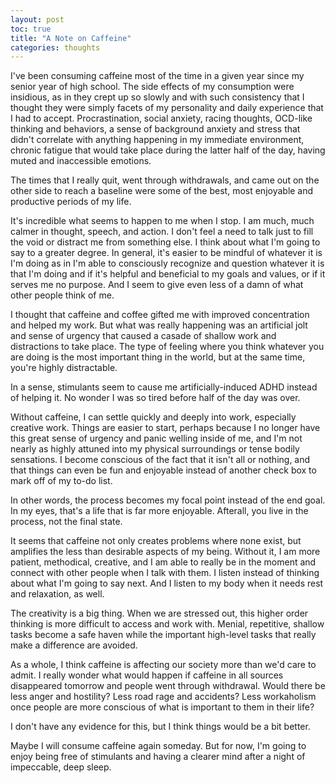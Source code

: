 ```yaml
---
layout: post
toc: true
title: "A Note on Caffeine"
categories: thoughts
---
```


I've been consuming caffeine most of the time in a given year since my senior year of high school.  The side effects of my consumption were insidious, as in they crept up so slowly and with such consistency that I thought they were simply facets of my personality and daily experience that I had to accept.  Procrastination, social anxiety, racing thoughts, OCD-like thinking and behaviors, a sense of background anxiety and stress that didn't correlate with anything happening in my immediate environment, chronic fatigue that would take place during the latter half of the day, having muted and inaccessible emotions.

The times that I really quit, went through withdrawals, and came out on the other side to reach a baseline were some of the best, most enjoyable and productive periods of my life.

It's incredible what seems to happen to me when I stop.  I am much, much calmer in thought, speech, and action.  I don't feel a need to talk just to fill the void or distract me from something else.  I think about what I'm going to say to a greater degree.  In general, it's easier to be mindful of whatever it is I'm doing as in I'm able to consciously recognize and question whatever it is that I'm doing and if it's helpful and beneficial to my goals and values, or if it serves me no purpose.  And I seem to give even less of a damn of what other people think of me.

I thought that caffeine and coffee gifted me with improved concentration and helped my work.  But what was really happening was an artificial jolt and sense of urgency that caused a casade of shallow work and distractions to take place.  The type of feeling where you think whatever you are doing is the most important thing in the world, but at the same time, you're highly distractable.  

In a sense, stimulants seem to cause me artificially-induced ADHD instead of helping it.  No wonder I was so tired before half of the day was over.

Without caffeine, I can settle quickly and deeply into work, especially creative work.  Things are easier to start, perhaps because I no longer have this great sense of urgency and panic welling inside of me, and I'm not nearly as highly attuned into my physical surroundings or tense bodily sensations.  I become conscious of the fact that it isn't all or nothing, and that things can even be fun and enjoyable instead of another check box to mark off of my to-do list.

In other words, the process becomes my focal point instead of the end goal.  In my eyes, that's a life that is far more enjoyable.  Afterall, you live in the process, not the final state.

It seems that caffeine not only creates problems where none exist, but amplifies the less than desirable aspects of my being.  Without it, I am more patient, methodical, creative, and I am able to really be in the moment and connect with other people when I talk with them.  I listen instead of thinking about what I'm going to say next.  And I listen to my body when it needs rest and relaxation, as well.

The creativity is a big thing.  When we are stressed out, this higher order thinking is more difficult to access and work with.  Menial, repetitive, shallow tasks become a safe haven while the important high-level tasks that really make a difference are avoided.

As a whole, I think caffeine is affecting our society more than we'd care to admit.  I really wonder what would happen if caffeine in all sources disappeared tomorrow and people went through withdrawal.  Would there be less anger and hostility?  Less road rage and accidents?  Less workaholism once people are more conscious of what is important to them in their life?

I don't have any evidence for this, but I think things would be a bit better.

Maybe I will consume caffeine again someday.  But for now, I'm going to enjoy being free of stimulants and having a clearer mind after a night of impeccable, deep sleep.
